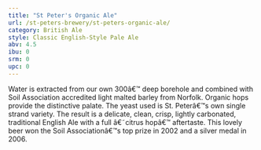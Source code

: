 ```yaml
---
title: "St Peter's Organic Ale"
url: /st-peters-brewery/st-peters-organic-ale/
category: British Ale
style: Classic English-Style Pale Ale
abv: 4.5
ibu: 0
srm: 0
upc: 0
---
```

Water is extracted from our own 300â€™ deep borehole and combined with Soil Association accredited light malted barley from Norfolk. Organic hops provide the distinctive palate. The yeast used is St. Peterâ€™s own single strand variety. The result is a delicate, clean, crisp, lightly carbonated, traditional English Ale with a full â€˜citrus hopâ€™ aftertaste. This lovely beer won the Soil Associationâ€™s top prize in 2002 and a silver medal in 2006.
